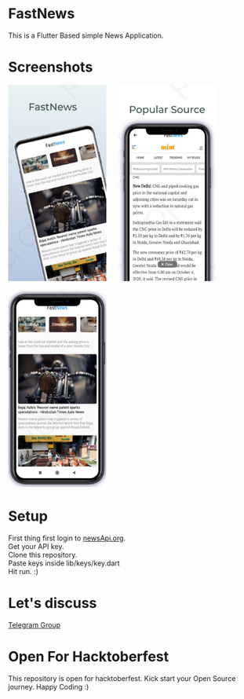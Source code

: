# FastNews

This is a Flutter Based simple News Application.

# Screenshots
<img src="images/image1.jpeg" alt="drawing" width="200" />&nbsp;&nbsp;&nbsp;&nbsp;&nbsp;
<img src="images/image3.jpeg" alt="drawing" width="200"/>
<br><br>
<img src="images/image2.jpeg" alt="drawing" width="200"/>

# Setup

First thing first login to [newsApi.org](https://newsapi.org/).<br>
Get your API key.<br>
Clone this repository.
<br>Paste keys inside lib/keys/key.dart<br>
Hit run. :)

# Let's discuss
  
  [Telegram Group](https://t.me/joinchat/OKSLQBoBNquemTZD4gO9sQ) 

# Open For Hacktoberfest

This repository is open for hacktoberfest. Kick start your Open Source journey. Happy Coding :)

